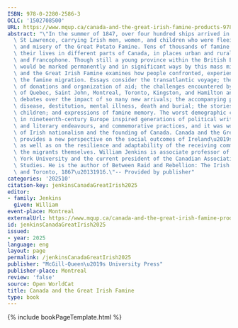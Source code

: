 ```yaml
---
ISBN: 978-0-2280-2586-3
OCLC: '1502708500'
URL: https://www.mqup.ca/canada-and-the-great-irish-famine-products-9780228025863.php?page_id=73&
abstract: "\"In the summer of 1847, over four hundred ships arrived in the Gulf of\
  \ St Lawrence, carrying Irish men, women, and children who were fleeing the starvation\
  \ and misery of the Great Potato Famine. Tens of thousands of famine refugees rebuilt\
  \ their lives in different parts of Canada, in places urban and rural, Anglophone\
  \ and Francophone. Though still a young province within the British Empire, Canada\
  \ would be marked permanently and in significant ways by this mass migration. Canada\
  \ and the Great Irish Famine examines how people confronted, experienced, and remembered\
  \ the famine migration. Essays consider the transatlantic voyage; the collection\
  \ of donations and organization of aid; the challenges encountered by the cities\
  \ of Quebec, Saint John, Montreal, Toronto, Kingston, and Hamilton and their public\
  \ debates over the impact of so many new arrivals; the accompanying problems of\
  \ disease, destitution, mental illness, death and burial; the stories of orphaned\
  \ children; and expressions of famine memory. The worst demographic catastrophe\
  \ in nineteenth-century Europe inspired generations of political writings, artistic\
  \ and literary endeavours, and commemorative practices, and it was woven into narratives\
  \ of Irish nationalism and the founding of Canada. Canada and the Great Irish Famine\
  \ provides a new perspective on the social outcomes of Ireland\u2019s famine migration\
  \ as well as on the resilience and adaptability of the receiving communities and\
  \ the migrants themselves. William Jenkins is associate professor of history at\
  \ York University and the current president of the Canadian Association for Irish\
  \ Studies. He is the author of Between Raid and Rebellion: The Irish in Buffalo\
  \ and Toronto, 1867\u20131916.\"-- Provided by publisher"
categories: '202510'
citation-key: jenkinsCanadaGreatIrish2025
editor:
- family: Jenkins
  given: William
event-place: Montreal
externalUrl: https://www.mqup.ca/canada-and-the-great-irish-famine-products-9780228025863.php?page_id=73&
id: jenkinsCanadaGreatIrish2025
issued:
- year: 2025
language: eng
layout: page
permalink: /jenkinsCanadaGreatIrish2025
publisher: "McGill-Queen\u2019s University Press"
publisher-place: Montreal
review: 'false'
source: Open WorldCat
title: Canada and the Great Irish Famine
type: book
---
```

{% include bookPageTemplate.html %}